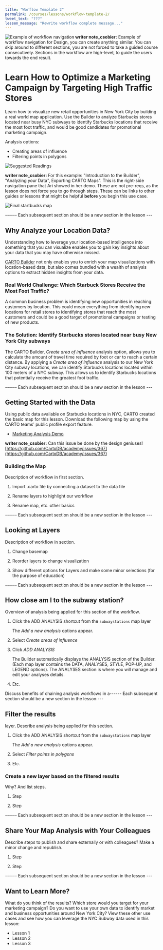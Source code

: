 ```yaml
---
title: "Worflow Template 2"
permalink: /courses/lessons/workflow-template-2/
tweet_text: "???"
lesson_message: "Rewrite workflow complete message..."
---
```

<span class="wrap-border"><img src="/academy/img/lessons/next_in_workflow.jpg" alt="Example of workflow navigation" /></span>
**writer note_csobier:** Example of workflow navigation for Design, you can create anything similar. You can skip around to different sections, you are not forced to take a guided course consecutively. Sections in the workflow are high-level, to guide the users towards the end result.

# Learn How to Optimize a Marketing Campaign by Targeting High Traffic Stores

Learn how to visualize new retail opportunities in New York City by building a real world map application. Use the Builder to analyze Starbucks stores located near busy NYC subways to identify Starbucks locations that receive the most foot traffic, and would be good candidates for promotional marketing campaign.

Analysis options:

- Creating areas of influence
- Filtering points in polygons

<span class="wrap-border"><img src="/academy/img/lessons/retail_by_location/suggested_reading.jpg" alt="Suggested Readings" /></span>

**writer note_csobier:** For this example: "Introduction to the Builder", "Analyzing your Data", Exporting CARTO Maps". This is the right-side navigation pane that Ari showed in her demo. These are not pre-reqs, as the lesson does not force you to go through steps. These can be links to other guides or lessons that might be helpful **before** you begin this use case.

<span class="wrap-border"><img src="/academy/img/lessons/retail_by_location/final_starbucks_map.jpg" alt="Final startbucks map" /></span>

------ Each subsequent section should be a new section in the lesson ---

## Why Analyze your Location Data?

Understanding how to leverage your location-based intelligence into something that you can visualize enables you to gain key insights about your data that you may have otherwise missed.

[CARTO Builder](https://vimeo.com/173591785) not only enables you to enrich your map visualizations with location-based data, but also comes bundled with a wealth of analysis options to extract hidden insights from your data.

### Real World Challenge: Which Starbuck Stores Receive the Most Foot Traffic?

A common business problem is identifying new opportunities in reaching customers by location. This could mean everything from identifying new locations for retail stores to identifying stores that reach the most customers and could be a good target of promotional campaigns or testing of new products. 

### The Solution: Identify Starbucks stores located near busy New York City subways

The CARTO Builder, _Create area of influence_ analysis option, allows you to calculate the amount of travel time required by foot or car to reach a certain distance. By applying a _Create area of influence_ analysis to our New York City subway locations, we can identify Starbucks locations located within 100 meters of a NYC subway. This allows us to identify Starbucks locations that potentially receive the greatest foot traffic.

------ Each subsequent section should be a new section in the lesson ---

## Getting Started with the Data

Using public data available on Starbucks locations in NYC, CARTO created the basic map for this lesson. Download the following map by using the CARTO teams' public profile export feature.

 - [Marketing Analysis Demo](https://team.carto.com/u/builder-demo/viz/d5112b61-7792-4707-8792-199037466b87/public_map)

 **writer note_csobier:** Can this issue be done by the design geniuses! [https://github.com/CartoDB/academy/issues/367](https://github.com/CartoDB/academy/issues/367)

### Building the Map

Description of workflow in first section.

1. Import .carto file by connecting a dataset to the data file

2. Rename layers to highlight our workflow

3. Rename map, etc. other basics

------ Each subsequent section should be a new section in the lesson ---

## Looking at Layers

Description of workflow in section.

1. Change basemap

2. Reorder layers to change visualization

3. Show different options for Layers and make some minor selections (for the purpose of education)

------ Each subsequent section should be a new section in the lesson ---

## How close am I to the subway station?

Overview of analysis being applied for this section of the workflow.

1. Click the ADD ANALYSIS shortcut from the `subwaystations` map layer

	The _Add a new analysis_ options appear.

2. Select _Create areas of influence_

3. Click _ADD ANALYSIS_

	The Builder automatically displays the ANALYSIS section of the Builder. (Each map layer contains the DATA, ANALYSES, STYLE, POP-UP, and LEGEND options). The ANALYSES section is where you will manage and edit your analyses details.

4. Etc.


Discuss benefits of chaining analysis workflows in a------ Each subsequent section should be a new section in the lesson ---

## Filter the results
 layer. Describe analysis being applied for this section.

1. Click the ADD ANALYSIS shortcut from the `subwaystations` map layer

	The _Add a new analysis_ options appear.

2. Select _Filter points in polygons_

3. Etc.

### Create a new layer based on the filtered results

Why? And list steps.

1. Step

2. Step

------ Each subsequent section should be a new section in the lesson ---

## Share Your Map Analysis with Your Colleagues

Describe steps to publish and share externally or with colleagues? Make a minor change and republish.

1. Step

2. Step

------ Each subsequent section should be a new section in the lesson ---


## Want to Learn More?

What do you think of the results? Which store would you target for your marketing campaign? Do you want to use your own data to identify market and business opportunities around New York City? View these other use cases and see how you can leverage the NYC Subway data used in this lesson:

- Lesson 1
- Lesson 2
- Lesson 3
